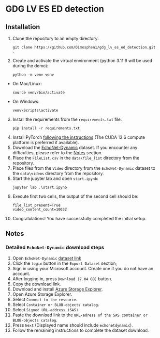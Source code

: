 # GDG LV ES ED detection

## Installation
1. Clone the repository to an empty directory:
    ```shell
    git clone https://github.com/Dimosphen1/gdg_lv_es_ed_detection.git .
    ```
2. Create and activate the virtual environment (python 3.11.9 will be used during the demo):
    ```shell
    python -m venv venv
    ```
- On Mac/Linux:
    ```shell
    source venv/bin/activate
    ```
- On Windows:
    ```shell
    venv\Scripts\activate
    ```
3. Install the requirements from the `requirements.txt` file:
    ```shell
    pip install -r requirements.txt
    ```
4. Install PyTorch [following the instructions](https://pytorch.org/get-started/locally/#start-locally) (The CUDA 12.6 compute platform is preferred if available).
5. Download the [EchoNet-Dynamic](https://stanfordaimi.azurewebsites.net/datasets/834e1cd1-92f7-4268-9daa-d359198b310a) dataset. If you encounter any difficulties, please refer to the [Notes](#detailed-echonet-dynamic-download-steps) section.
6. Place the `FileList.csv` in the `data\file_list` directory from the repository.
7. Place files from the `Video` directory from the `EchoNet-Dynamic` dataset to the `data\videos` directory from the repository.
8. Start the jupyter lab and open `start.ipynb`:
    ```shell
    jupyter lab .\start.ipynb
    ```
9. Execute first two cells, the output of the second cell should be:
    ```
    file_list_present=True
    video_content_count=10032
    ```
10. Congratulations! You have successfully completed the initial setup.

## Notes
### Detailed `EchoNet-Dynamic` download steps
1. Open `EchoNet-Dynamic` [dataset link](https://stanfordaimi.azurewebsites.net/datasets/834e1cd1-92f7-4268-9daa-d359198b310a)
2. Click the `login` button in the `Export Dataset` section;
3. Sign in using your Microsoft account. Create one if you do not have an account.
4. After logging in, press `Download (7.04 GB)` button.
5. Copy the download link.
6. Download and install [Azure Storage Explorer](https://azure.microsoft.com/en-us/products/storage/storage-explorer/#Download-4).
7. Open Azure Storage Explorer.
8. Select `Connect to the resource`.
9. Select `Container or BLOB-objects catalog`.
10. Select `Signed URL-address (SAS)`.
11. Paste the download link to the `URL-adress of the SAS container or BLOB-objects catalog`.
12. Press `Next` (Displayed name should include `echonetdynamic`).
13. Follow the remaining instructions to complete the dataset download.
